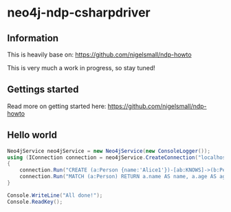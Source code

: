 # neo4j-ndp-csharpdriver

## Information
This is heavily base on: https://github.com/nigelsmall/ndp-howto 

This is very much a work in progress, so stay tuned!

## Gettings started
Read more on getting started here: https://github.com/nigelsmall/ndp-howto 

## Hello world
```C#
Neo4jService neo4jService = new Neo4jService(new ConsoleLogger());
using (IConnection connection = neo4jService.CreateConnection("localhost", 7687))
{
    connection.Run("CREATE (a:Person {name:'Alice1'})-[ab:KNOWS]->(b:Person {name:'Bob1'}) RETURN a, b");
    connection.Run("MATCH (a:Person) RETURN a.name AS name, a.age AS age");
}

Console.WriteLine("All done!");
Console.ReadKey();
```
